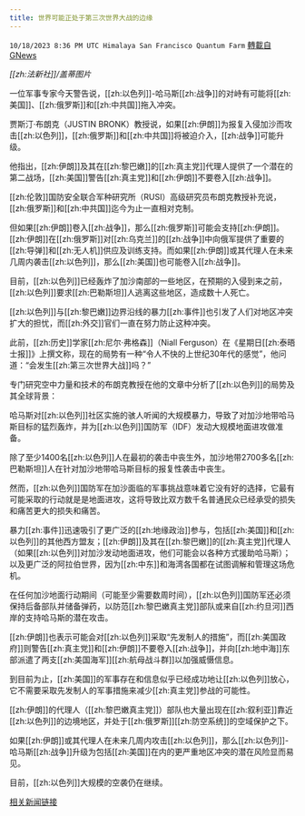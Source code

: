 ```yaml
---
title: 世界可能正处于第三次世界大战的边缘
---
```

`10/18/2023 8:36 PM UTC Himalaya San Francisco Quantum Farm` [轉載自GNews](https://gnews.org/articles/1851594)

*[[zh:法新社]]/盖蒂图片*


一位军事专家今天警告说，[[zh:以色列]]-哈马斯[[zh:战争]]的对峙有可能将[[zh:美国]]、[[zh:俄罗斯]]和[[zh:中共国]]拖入冲突。

贾斯汀·布朗克（JUSTIN BRONK）教授说，如果[[zh:伊朗]]为报复入侵加沙而攻击[[zh:以色列]]，[[zh:俄罗斯]]和[[zh:中共国]]将被迫介入，[[zh:战争]]可能升级。

他指出，[[zh:伊朗]]及其在[[zh:黎巴嫩]]的[[zh:真主党]]代理人提供了一个潜在的第二战场，[[zh:美国]]警告[[zh:真主党]]和[[zh:伊朗]]不要卷入[[zh:战争]]。

[[zh:伦敦]]国防安全联合军种研究所（RUSI）高级研究员布朗克教授补充说，[[zh:俄罗斯]]和[[zh:中共国]]迄今为止一直相对克制。

但如果[[zh:伊朗]]卷入[[zh:战争]]，那么[[zh:俄罗斯]]可能会支持[[zh:伊朗]]。[[zh:伊朗]]在[[zh:俄罗斯]]对[[zh:乌克兰]]的[[zh:战争]]中向俄军提供了重要的[[zh:导弹]]和[[zh:无人机]]供应及训练支持。而如果[[zh:伊朗]]或其代理人在未来几周内袭击[[zh:以色列]]，那么[[zh:美国]]也可能卷入[[zh:战争]]。

目前，[[zh:以色列]]已经轰炸了加沙南部的一些地区，在预期的入侵到来之前，[[zh:以色列]]要求[[zh:巴勒斯坦]]人逃离这些地区，造成数十人死亡。

[[zh:以色列]]与[[zh:黎巴嫩]]边界沿线的暴力[[zh:事件]]也引发了人们对地区冲突扩大的担忧，而[[zh:外交]]官们一直在努力防止这种冲突。

此前，[[zh:历史]]学家[[zh:尼尔·弗格森]]（Niall Ferguson）在《星期日[[zh:泰晤士报]]》上撰文称，现在的局势有一种“令人不快的上世纪30年代的感觉”，他问道：“会发生[[zh:第三次世界大战]]吗？”

专门研究空中力量和技术的布朗克教授在他的文章中分析了[[zh:以色列]]的局势及其全球背景：

哈马斯对[[zh:以色列]]社区实施的骇人听闻的大规模暴力，导致了对加沙地带哈马斯目标的猛烈轰炸，并为[[zh:以色列]]国防军（IDF）发动大规模地面进攻做准备。

除了至少1400名[[zh:以色列]]人在最初的袭击中丧生外，加沙地带2700多名[[zh:巴勒斯坦]]人在针对加沙地带哈马斯目标的报复性袭击中丧生。

然而，[[zh:以色列]]国防军在加沙面临的军事挑战意味着它没有好的选择，它最有可能采取的行动就是是地面进攻，这将导致比双方数千名普通民众已经承受的损失和痛苦更大的损失和痛苦。

暴力[[zh:事件]]迅速吸引了更广泛的[[zh:地缘政治]]参与，包括[[zh:美国]]和[[zh:以色列]]的其他西方盟友；[[zh:伊朗]]及其在[[zh:黎巴嫩]]的[[zh:真主党]]代理人（如果[[zh:以色列]]对加沙发动地面进攻，他们可能会以各种方式援助哈马斯）；以及更广泛的阿拉伯世界，因为[[zh:中东]]和海湾各国都在试图调解和管理这场危机。

在任何加沙地面行动期间（可能至少需要数周时间），[[zh:以色列]]国防军还必须保持后备部队并储备弹药，以防范[[zh:黎巴嫩真主党]]部队或来自[[zh:约旦河]]西岸的支持哈马斯的潜在攻击。

[[zh:伊朗]]也表示可能会对[[zh:以色列]]采取“先发制人的措施”，而[[zh:美国政府]]则警告[[zh:真主党]]和[[zh:伊朗]]不要卷入[[zh:战争]]，并向[[zh:地中海]]东部派遣了两支[[zh:美国海军]][[zh:航母战斗群]]以加强威慑信息。

到目前为止，[[zh:美国]]的军事存在和信息似乎已经成功地让[[zh:以色列]]放心，它不需要采取先发制人的军事措施来减少[[zh:真主党]]参战的可能性。

[[zh:伊朗]]的代理人（[[zh:黎巴嫩真主党]]）部队也大量出现在[[zh:叙利亚]]靠近[[zh:以色列]]的边境地区，并处于[[zh:俄罗斯]][[zh:防空系统]]的空域保护之下。

如果[[zh:伊朗]]或其代理人在未来几周内攻击[[zh:以色列]]，那么[[zh:以色列]]-哈马斯[[zh:战争]]升级为包括[[zh:美国]]在内的更严重地区冲突的潜在风险显而易见。

目前，[[zh:以色列]]大规模的空袭仍在继续。

[相关新闻链接](https://www.dailymail.co.uk/columnists/article-12639779/Justin-Bronk-Israel-Hamas-Gaza-Russia-China-Iran-America.html?ico=topics_pagination_mobile)
